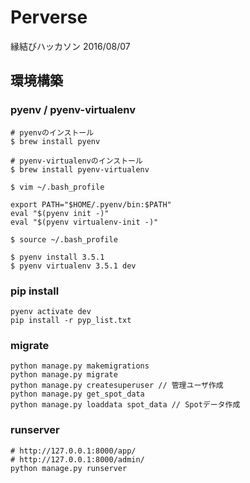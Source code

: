 # Perverse

縁結びハッカソン 2016/08/07

## 環境構築
### pyenv / pyenv-virtualenv
```
# pyenvのインストール
$ brew install pyenv

# pyenv-virtualenvのインストール
$ brew install pyenv-virtualenv

$ vim ~/.bash_profile

export PATH="$HOME/.pyenv/bin:$PATH"
eval "$(pyenv init -)"
eval "$(pyenv virtualenv-init -)"

$ source ~/.bash_profile

$ pyenv install 3.5.1
$ pyenv virtualenv 3.5.1 dev
```

### pip install
```
pyenv activate dev
pip install -r pyp_list.txt
```

### migrate
```
python manage.py makemigrations
python manage.py migrate
python manage.py createsuperuser // 管理ユーザ作成
python manage.py get_spot_data
python manage.py loaddata spot_data // Spotデータ作成
```

### runserver
```
# http://127.0.0.1:8000/app/
# http://127.0.0.1:8000/admin/
python manage.py runserver
```
